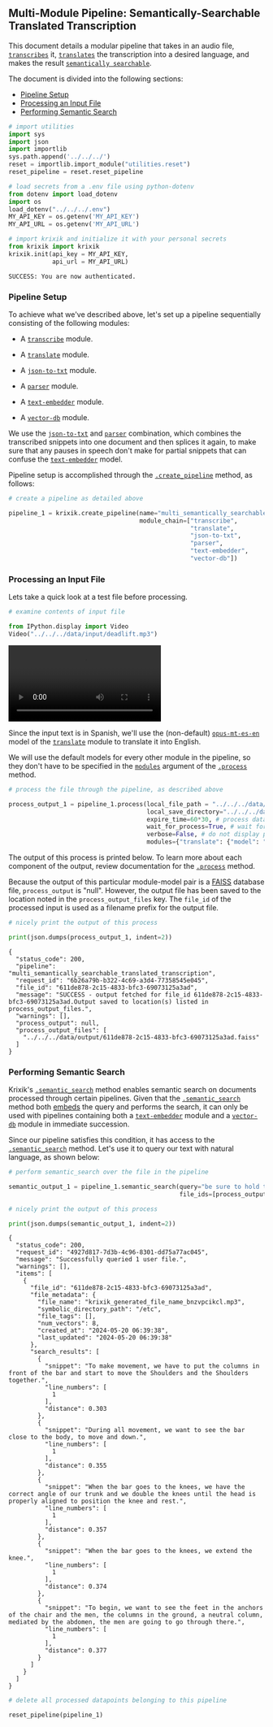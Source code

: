 ## Multi-Module Pipeline: Semantically-Searchable Translated Transcription

This document details a modular pipeline that takes in an audio file, [`transcribes`](../../modules/ai_model_modules/transcribe_module.md) it, [`translates`](../../modules/ai_model_modules/translate_module.md) the transcription into a desired language, and makes the result [`semantically searchable`](../../system/search_methods/semantic_search_method.md).

The document is divided into the following sections:

- [Pipeline Setup](#pipeline-setup)
- [Processing an Input File](#processing-an-input-file)
- [Performing Semantic Search](#performing-semantic-search)


```python
# import utilities
import sys 
import json
import importlib
sys.path.append('../../../')
reset = importlib.import_module("utilities.reset")
reset_pipeline = reset.reset_pipeline

# load secrets from a .env file using python-dotenv
from dotenv import load_dotenv
import os
load_dotenv("../../../.env")
MY_API_KEY = os.getenv('MY_API_KEY')
MY_API_URL = os.getenv('MY_API_URL')

# import krixik and initialize it with your personal secrets
from krixik import krixik
krixik.init(api_key = MY_API_KEY, 
            api_url = MY_API_URL)
```

    SUCCESS: You are now authenticated.


### Pipeline Setup

To achieve what we've described above, let's set up a pipeline sequentially consisting of the following modules:

- A [`transcribe`](../../modules/ai_model_modules/transcribe_module.md) module.

- A [`translate`](../../modules/ai_model_modules/translate_module.md) module.

- A [`json-to-txt`](../../modules/support_function_modules/json-to-txt_module.md) module.

- A [`parser`](../../modules/ai_model_modules/parser_module.md) module.

- A [`text-embedder`](../../modules/ai_model_modules/text-embedder_module.md) module.

- A [`vector-db`](../../modules/database_modules/vector-db_module.md) module.

We use the [`json-to-txt`](../../modules/support_function_modules/json-to-txt_module.md) and [`parser`](../../modules/ai_model_modules/parser_module.md) combination, which combines the transcribed snippets into one document and then splices it again, to make sure that any pauses in speech don't make for partial snippets that can confuse the [`text-embedder`](../../modules/ai_model_modules/text-embedder_module.md) model.

Pipeline setup is accomplished through the [`.create_pipeline`](../../system/pipeline_creation/create_pipeline.md) method, as follows:


```python
# create a pipeline as detailed above

pipeline_1 = krixik.create_pipeline(name="multi_semantically_searchable_translated_transcription",
                                    module_chain=["transcribe",
                                                  "translate",
                                                  "json-to-txt",
                                                  "parser",
                                                  "text-embedder",
                                                  "vector-db"])
```

### Processing an Input File

Lets take a quick look at a test file before processing.


```python
# examine contents of input file

from IPython.display import Video
Video("../../../data/input/deadlift.mp3")
```




<video src="../../../data/input/deadlift.mp4" controls  >
      Your browser does not support the <code>video</code> element.
    </video>



Since the input text is in Spanish, we'll use the (non-default) [`opus-mt-es-en`](https://huggingface.co/Helsinki-NLP/opus-mt-es-en) model of the [`translate`](../../modules/ai_model_modules/translate_module.md) module to translate it into English.

We will use the default models for every other module in the pipeline, so they don't have to be specified in the [`modules`](../../system/parameters_processing_files_through_pipelines/process_method.md#selecting-models-via-the-modules-argument) argument of the [`.process`](../../system/parameters_processing_files_through_pipelines/process_method.md) method.


```python
# process the file through the pipeline, as described above

process_output_1 = pipeline_1.process(local_file_path = "../../../data/input/deadlift.mp3", # the initial local filepath where the input file is stored
                                      local_save_directory="../../../data/output", # the local directory that the output file will be saved to
                                      expire_time=60*30, # process data will be deleted from the Krixik system in 30 minutes
                                      wait_for_process=True, # wait for process to complete before returning IDE control to user
                                      verbose=False, # do not display process update printouts upon running code
                                      modules={"translate": {"model": "opus-mt-es-en"}}) # specify a non-default model for use in the translate module
```

The output of this process is printed below. To learn more about each component of the output, review documentation for the [`.process`](../../system/parameters_processing_files_through_pipelines/process_method.md) method.

Because the output of this particular module-model pair is a [FAISS](https://github.com/facebookresearch/faiss) database file, `process_output` is "null". However, the output file has been saved to the location noted in the `process_output_files` key.  The `file_id` of the processed input is used as a filename prefix for the output file.


```python
# nicely print the output of this process

print(json.dumps(process_output_1, indent=2))
```

    {
      "status_code": 200,
      "pipeline": "multi_semantically_searchable_translated_transcription",
      "request_id": "6b26a79b-b322-4c69-a3d4-77358545e045",
      "file_id": "611de878-2c15-4833-bfc3-69073125a3ad",
      "message": "SUCCESS - output fetched for file_id 611de878-2c15-4833-bfc3-69073125a3ad.Output saved to location(s) listed in process_output_files.",
      "warnings": [],
      "process_output": null,
      "process_output_files": [
        "../../../data/output/611de878-2c15-4833-bfc3-69073125a3ad.faiss"
      ]
    }


### Performing Semantic Search

Krixik's [`.semantic_search`](../../system/search_methods/semantic_search_method.md) method enables semantic search on documents processed through certain pipelines. Given that the [`.semantic_search`](../../system/search_methods/semantic_search_method.md) method both [embeds](../../modules/ai_model_modules/text-embedder_module.md) the query and performs the search, it can only be used with pipelines containing both a [`text-embedder`](../../modules/ai_model_modules/text-embedder_module.md) module and a [`vector-db`](../../modules/database_modules/vector-db_module.md) module in immediate succession.

Since our pipeline satisfies this condition, it has access to the [`.semantic_search`](../../system/search_methods/semantic_search_method.md) method. Let's use it to query our text with natural language, as shown below:


```python
# perform semantic_search over the file in the pipeline

semantic_output_1 = pipeline_1.semantic_search(query="be sure to hold the weights very firmly", 
                                               file_ids=[process_output_1["file_id"]])

# nicely print the output of this process

print(json.dumps(semantic_output_1, indent=2))
```

    {
      "status_code": 200,
      "request_id": "4927d817-7d3b-4c96-8301-dd75a77ac045",
      "message": "Successfully queried 1 user file.",
      "warnings": [],
      "items": [
        {
          "file_id": "611de878-2c15-4833-bfc3-69073125a3ad",
          "file_metadata": {
            "file_name": "krixik_generated_file_name_bnzvpcikcl.mp3",
            "symbolic_directory_path": "/etc",
            "file_tags": [],
            "num_vectors": 8,
            "created_at": "2024-05-20 06:39:38",
            "last_updated": "2024-05-20 06:39:38"
          },
          "search_results": [
            {
              "snippet": "To make movement, we have to put the columns in front of the bar and start to move the Shoulders and the Shoulders together.",
              "line_numbers": [
                1
              ],
              "distance": 0.303
            },
            {
              "snippet": "During all movement, we want to see the bar close to the body, to move and down.",
              "line_numbers": [
                1
              ],
              "distance": 0.355
            },
            {
              "snippet": "When the bar goes to the knees, we have the correct angle of our trunk and we double the knees until the head is properly aligned to position the knee and rest.",
              "line_numbers": [
                1
              ],
              "distance": 0.357
            },
            {
              "snippet": "When the bar goes to the knees, we extend the knee.",
              "line_numbers": [
                1
              ],
              "distance": 0.374
            },
            {
              "snippet": "To begin, we want to see the feet in the anchors of the chair and the men, the columns in the ground, a neutral column, mediated by the abdomen, the men are going to go through there.",
              "line_numbers": [
                1
              ],
              "distance": 0.377
            }
          ]
        }
      ]
    }



```python
# delete all processed datapoints belonging to this pipeline

reset_pipeline(pipeline_1)
```
